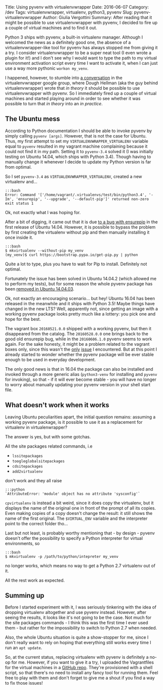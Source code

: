 Title: Using pyvenv with virtualenvwrapper
Date: 2016-06-07
Category: /dev
Tags: virtualenvwrapper, virtualenv, python3, pyvenv
Slug: pyvenv-virtualenvwrapper
Author: Giulia Vergottini
Summary: After reading that it might be possible to use virtualenvwrapper with pyvenv, I decided to fire up a couple of virtual machines and to find it out.

Python 3 ships with pyvenv, a built-in virtualenv manager. Although I welcomed the news as a definitely good one, the absence of a virtualenvwrapper-like tool for pyvenv has always stopped me from giving it a try. I consider virtualenvwrapper to be a super neat tool (I even wrote a plugin for it!) and I don't see why I would want to type the path to my virtual environment activation script every time I want to activate it, when I can just use a way more pythonic `workon my_venv`.

I happened, however, to stumble into [a conversation](https://groups.google.com/forum/#!msg/virtualenvwrapper/bkpwkfyIppM/9M9mz3pB0RQJ) in the virtualenvwrapper google group, where Dough Hellman (aka the guy behind virtualenvwrapper) wrote that _in theory_ it should be possible to use virtualenvwrapper with pyvenv. So I immediately fired up a couple of virtual machines and started playing around in order to see whether it was possible to turn that _in theory_ into an _in practice_.

The Ubuntu mess
---------------

According to Python documentation I should be able to invoke pyvenv by simply calling `pyvenv [args]`. However, that is not the case for Ubuntu. Thus, my first attempt to set my `VIRTUALENVWRAPPER_VIRTUALENV` variable equal to `pyvenv` resulted in my vagrant machine complaining because it could not find it in my path. Setting it to `pyvenv-3.4` solved it (I was initially testing on Ubuntu 14.04, which ships with Python 3.4). Though having to manually change it whenever I decide to update my Python version is far from optimal.

So I set `pyvenv-3.4` as `VIRTUALENVWRAPPER_VIRTUALENV`, created a new virtualenv and...

    :::bash
    Error: Command '['/home/vagrant/.virtualenvs/test/bin/python3.4', '-Im', 'ensurepip', '--upgrade', '--default-pip']' returned non-zero exit status 1

Ok, not exactly what I was hoping for.

After a bit of digging, it came out that it is due [to a bug with ensurepip](https://bugs.launchpad.net/ubuntu/+source/python3.4/+bug/1290847) in the first release of Ubuntu 14.04. However, it is possible to bypass the problem by first creating the virtualenv without pip and then manually installing it once inside it.

    :::bash
    $ mkvirtualenv --without-pip my_venv
    (my_venv)$ curl https://bootstrap.pypa.io/get-pip.py | python

Quite a lot to type, plus you have to wait for Pip to install. Definitely not optimal.

Fortunately the issue has been solved in Ubuntu 14.04.2 (which allowed me to perform my tests), but for some reason the whole pyvenv package has been [removed in Ubuntu 14.04.03](http://askubuntu.com/questions/682612/pyvenv-3-4-disappeared-in-ubuntu-14-04-3).

Ok, not exactly an encouraging scenario... but hey! Ubuntu 16.04 has been released in the meanwhile and it ships with Python 3.5! Maybe things have changed in the new LTS? Well, apparently not, since getting an image with a working pyvenv package looks pretty much like a lottery: you pick one and hope for the best.

The vagrant box `20160521.0.0` shipped with a working pyvenv, but then it disappeared from the catalog. The `20160528.0.0` one brings back to the good old ensurepip bug, while in the `20160606.1.0` pyvenv seems to work again. For the sake honesty, it might be a problem related to the vagrant boxes only, since this wasn't the [only](https://github.com/mitchellh/vagrant/issues/7288) [issue](https://groups.google.com/d/msg/vagrant-up/cUXVwSDi4vc/OhyXR-G7CAAJ) I encountered. But at this point I already started to wonder whether the pyvenv package will be ever stable enough to be used in everyday development.

The only good news is that in 16.04 the package can also be installed and invoked through a more generic alias (`python3-venv` for installing and `pyvenv` for invoking), so that - if it will ever become stable - you will have no longer to worry about manually updating your pyvenv version in your shell start file.


What doesn't work when it works
-------------------------------

Leaving Ubuntu peculiarities apart, the initial question remains: assuming a working pyvenv package, is it possible to use it as a replacement for virtualenv in virtualenwrapper?

The answer is yes, but with some gotchas.

All the site packages related commands, i.e

* `lssitepackages`
* `toogleglobalsitepackages`
* `cdsitepackages`
* `add2virtualenv`

don't work and they all raise

    :::python
    `AttributeError: 'module' object has no attribute 'sysconfig'`

`cpvirtualenv` is instead a bit weird, since it does copy the virtualenv, but it displays the name of the original one in front of the prompt of all its copies. Even making copies of a copy doesn't change the result: it still shows the name of the first original. The `$VIRTUAL_ENV` variable and the interpreter point to the correct folder tho...

Last but not least, is probably worthy mentioning that - by design - pyvenv doesn't offer the possibility to specify a Python interpreter for virtual environments, so

    :::bash
    $ mkvirtualenv -p /path/to/python/intepreter my_venv

no longer works, which means no way to get a Python 2.7 virtualenv out of it.

All the rest work as expected.

Summing up
----------

Before I started experiment with it, I was seriously tinkering with the idea of dropping virtualenv altogether and use pyvenv instead. However, after seeing the results, it looks like it's not going to be the case. Not much for the site packages commands - I think this was the first time I ever used them - but rather for the impossibility to switch to Python 2.7 when needed.

Also, the whole Ubuntu situation is quite a show-stopper for me, since I don't really want to rely on hoping that everything still works every time I run an `apt update`.

So, at the current status, replacing virtualenv with pyvenv is definitely a no-op for me. However, if you want to give it a try, I uploaded the Vagrantfiles for the virtual machines in a [GitHub repo](https://github.com/Railslide/pyvenvwrapper). They're provisioned with a shell script, so that there's no need to install any fancy tool for running them. Feel free to play with them and don't forget to give me a shout if you find a way to fix those issues!
